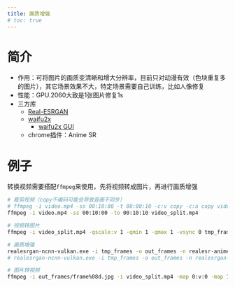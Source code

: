 ```yaml
---
title: 画质增强
# toc: true
---
```


# 简介
* 作用：可将图片的画质变清晰和增大分辨率，目前只对动漫有效（色块重复多的图片），其它场景效果不大，特定场景需要自己训练，比如人像修复
* 性能：GPU.2060大致是1张图片修复1s
* 三方库
  * [Real-ESRGAN](https://github.com/xinntao/Real-ESRGAN)
  * [waifu2x](https://github.com/nagadomi/waifu2x)
    * [waifu2x GUI](https://github.com/AaronFeng753/Waifu2x-Extension-GUI)
  * chrome插件：Anime SR


# 例子
转换视频需要搭配`ffmpeg`来使用，先将视频转成图片，再进行画质增强
```sh
# 裁剪视频（copy不编码可能会导致音画不同步）
# ffmpeg -i video.mp4 -ss 00:10:00 -t 00:00:10 -c:v copy -c:a copy video_split.mp4
ffmpeg -i video.mp4 -ss 00:10:00 -to 00:10:10 video_split.mp4

# 视频转图片
ffmpeg -i video_split.mp4 -qscale:v 1 -qmin 1 -qmax 1 -vsync 0 tmp_frames/frame%08d.jpg

# 画质增强
realesrgan-ncnn-vulkan.exe -i tmp_frames -o out_frames -n realesr-animevideov3 -s 2 -f jpg
# realesrgan-ncnn-vulkan.exe -i tmp_frames -o out_frames -n realesrgan-x4plus -s 2 -f jpg

# 图片转视频
ffmpeg -i out_frames/frame%08d.jpg -i video_split.mp4 -map 0:v:0 -map 1:a:0 -c:a copy -c:v libx264 -r 23.976 -pix_fmt yuv420p output_video_split.mp4
```
